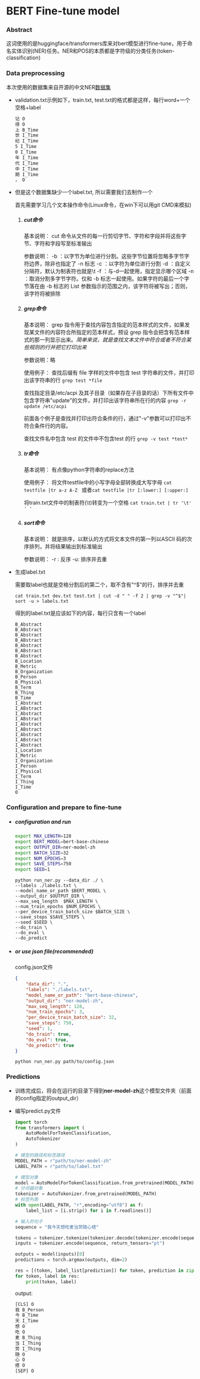 # BERT Fine-tune model

### Abstract

这词使用的是huggingface/transformers库来对bert模型进行fine-tune，用于命名实体识别(NER)任务。NER和POS的本质都是字符级的分类任务(token-classification)

### Data preprocessing

本次使用的数据集来自开源的中文NER[数据集](https://github.com/lancopku/Chinese-Literature-NER-RE-Dataset/tree/master/ner)

- validation.txt示例如下，train.txt, test.txt的格式都是这样，每行word+一个空格+label

  ~~~txt
  记 O
  得 O
  上 B_Time
  世 I_Time
  纪 I_Time
  5 I_Time
  0 I_Time
  年 I_Time
  代 I_Time
  中 I_Time
  期 I_Time
  ， O
  ~~~

- 但是这个数据集缺少一个label.txt, 所以需要我们去制作一个

  首先需要学习几个文本操作命令(Linux命令，在win下可以用git CMD来模拟)

  1. ##### cut命令

     基本说明：
     cut 命令从文件的每一行剪切字节、字符和字段并将这些字节、字符和字段写至标准输出

     参数说明：
     -b ：以字节为单位进行分割。这些字节位置将忽略多字节字符边界，除非也指定了 -n 标志
     -c ：以字符为单位进行分割
     -d ：自定义分隔符，默认为制表符也就是\t
     -f ：与-d一起使用，指定显示哪个区域
     -n ：取消分割多字节字符。仅和 -b 标志一起使用。如果字符的最后一个字节落在由 -b 标志的 List 参数指示的范围之内，该字符将被写出；否则，该字符将被排除

  2. ##### grep命令

     基本说明：
     grep 指令用于查找内容包含指定的范本样式的文件，如果发现某文件的内容符合所指定的范本样式，预设 grep 指令会把含有范本样式的那一列显示出来。*简单来说，就是查找文本文件中符合或者不符合某些规则的行并把它打印出来*

     参数说明：略

     使用例子：
     查找后缀有 file 字样的文件中包含 test 字符串的文件，并打印出该字符串的行
     `grep test *file `

     查找指定目录/etc/acpi 及其子目录（如果存在子目录的话）下所有文件中包含字符串"update"的文件，并打印出该字符串所在行的内容
     `grep -r update /etc/acpi `

     前面各个例子是查找并打印出符合条件的行，通过"-v"参数可以打印出不符合条件行的内容。

     查找文件名中包含 test 的文件中不包含test 的行
     `grep -v test *test*`

  3. ##### tr命令

     基本说明：
     有点像python字符串的replace方法

     使用例子：
     将文件testfile中的小写字母全部转换成大写字母
     `cat testfile |tr a-z A-Z ` 或者`cat testfile |tr [:lower:] [:upper:] `

     将train.txt文件中的制表符(\t)转变为一个空格
     `cat train.txt | tr '\t' ' '`

  4. ##### sort命令

     基本说明：
     就是排序，以默认的方式将文本文件的第一列以ASCII 码的次序排列，并将结果输出到标准输出

     参数说明：
     -r : 反序
     -u: 排序并去重

- 生成label.txt

  需要取label也就是空格分割后的第二个，取不含有"^$"的行，排序并去重

  `cat train.txt dev.txt test.txt | cut -d " " -f 2 | grep -v "^$"| sort -u > labels.txt`

  得到的label.txt是应该如下的内容，每行只含有一个label

  ~~~
  B_Abstract
  B_ABstract
  B_Abstract
  B_ABstract
  B_Abstract
  B_ABstract
  B_Abstract
  B_Location
  B_Metric
  B_Organization
  B_Person
  B_Physical
  B_Term
  B_Thing
  B_Time
  I_Abstract
  I_ABstract
  I_Abstract
  I_ABstract
  I_Abstract
  I_ABstract
  I_Abstract
  I_ABstract
  I_Abstract
  I_Location
  I_Metric
  I_Organization
  I_Person
  I_Physical
  I_Term
  I_Thing
  I_Time
  O
  ~~~

### Configuration and prepare to fine-tune

- ##### configuration and run

  ~~~bash
  export MAX_LENGTH=128
  export BERT_MODEL=bert-base-chinese
  export OUTPUT_DIR=ner-model-zh
  export BATCH_SIZE=32
  export NUM_EPOCHS=3
  export SAVE_STEPS=750
  export SEED=1
  ~~~

  ~~~
  python run_ner.py --data_dir ./ \
  --labels ./labels.txt \
  --model_name_or_path $BERT_MODEL \
  --output_dir $OUTPUT_DIR \
  --max_seq_length  $MAX_LENGTH \
  --num_train_epochs $NUM_EPOCHS \
  --per_device_train_batch_size $BATCH_SIZE \
  --save_steps $SAVE_STEPS \
  --seed $SEED \
  --do_train \
  --do_eval \
  --do_predict
  ~~~

- ##### or use json file(recommended)

  config.json文件

  ~~~json
  {
      "data_dir": ".",
      "labels": "./labels.txt",
      "model_name_or_path": "bert-base-chinese",
      "output_dir": "ner-model-zh",
      "max_seq_length": 128,
      "num_train_epochs": 3,
      "per_device_train_batch_size": 32,
      "save_steps": 750,
      "seed": 1,
      "do_train": true,
      "do_eval": true,
      "do_predict": true
  }
  ~~~

  `python run_ner.py path/to/config.json`

### Predictions

- 训练完成后，将会在运行的目录下得到**ner-model-zh**这个模型文件夹（前面的config指定的output_dir）

- 编写predict.py文件

  ~~~python
  import torch
  from transformers import (
      AutoModelForTokenClassification,
      AutoTokenizer
  )
  
  # 模型的路径和标签路径
  MODEL_PATH = r"path/to/ner-model-zh"
  LABEL_PATH = r"path/to/label.txt"
  
  # 模型对象
  model = AutoModelForTokenClassification.from_pretrained(MODEL_PATH)
  # 分词器对象
  tokenizer = AutoTokenizer.from_pretrained(MODEL_PATH)
  # 标签列表
  with open(LABEL_PATH, "r",encoding="utf8") as f:
      label_list = [i.strip() for i in f.readlines()]
  
  # 输入的句子
  sequence = "我今天想吃麦当劳随心搭"
  
  tokens = tokenizer.tokenize(tokenizer.decode(tokenizer.encode(sequence)))
  inputs = tokenizer.encode(sequence, return_tensors="pt")
  
  outputs = model(inputs)[0]
  predictions = torch.argmax(outputs, dim=2)
  
  res = [(token, label_list[prediction]) for token, prediction in zip(tokens, predictions[0].tolist())]
  for token, label in res:
      print(token, label)
  ~~~

  output:

  ~~~bash
  [CLS] O
  我 B_Person
  今 B_Time
  天 I_Time
  想 O
  吃 O
  麦 B_Thing
  当 I_Thing
  劳 I_Thing
  随 O
  心 O
  搭 O
  [SEP] O
  ~~~

  
